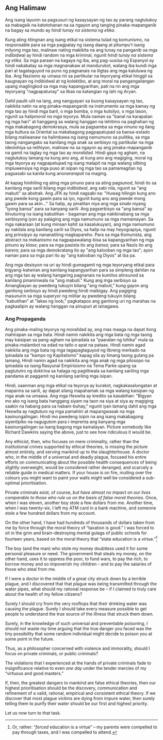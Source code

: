## Ang Halimaw

Ang isang layunin sa pagsusuri ng kasaysayan ng tao ay parang nagtutukoy sa mabagsik na katotohanan na sa ngayon ang tanging pinaka-mapanganib na bagay sa mundo ay *hindi tunay na sistema ng etika*.

Kung ating titingnan ang isang etikal na sistema tulad ng komunismo, na responsable para sa mga pagpatay ng isang daang at pitumpu't isang milyong mga tao, malinaw nating makikita na ang tunay na panganib sa mga indibidwal ay hindi random na mga kriminal, ngunit *hindi tunay na sistema ng etika*. Sa mga paraan na kagaya ng iba, ang pag-uusisa ng Espanyol ay hindi nakabatay sa mga magnanakaw at mandurukot, walang iba kundi mga pari at tagataguyod na puno ng pagnanais na iligtas ang mga kaluluwa ng iba. Ang Nazismo ay umasa rin sa partikular na teyoryang etikal hinggil sa kaugnayan ng indibidwal at ng kolektibo, at ang moral na pangangailangan upang maglingkod sa mga may kapangyarihan, pati na rin ang mga teyoryang "nagpapatunay" sa likas na katangian ng lahi ng Aryan.

Dahil paulit-ulit na lang, ang nangyayari sa buong kasaysayan ng tao, nakikita natin na ang pinaka-mapanganib na instrumento sa mga kamay ng mga tao ay hindi mga baril, o mga bomba, o mga kutsilyo, o mga lason, ngunit sa halip*moral na mga teyorya*. Mula naman sa "banal na karapatan ng mga hari" at hanggang sa walang hanggan na lehitimo na paghahari ng mga makabagong demokrasya, mula sa pagsamba sa mga ninuno ng ilang mga kultura sa Oriental sa makabagong pagpapatupad sa bansa-estado bilang maliwanaw na halimbawa ng isang namumuno sa pulitika, sa mga taong nangangako sa kanilang mga anak sa serbisyo ng partikular na mga ideolohiya sa relihiyon, malinaw na sa ngayon ay ang pinaka-mapanganib na gamit na taglay ng mga tao ay *moralidad*. Hindi gaya ng agham, na nagtutukoy lamang na kung ano ang, at kung ano ang magiging, moral ng mga teyorya ay nagpapatupad ng isang malapit na mga walang silbing impluwensiya ng mga puso at isipan ng mga tao sa pamamagitan ng pagsasabi sa kanila kung ano*nararapat* na maging.

At kapag hinihiling ng ating mga pinuno para sa ating pagsunod, hindi ito sa kanilang mga sarili bilang *mga indibidwal*, ang sabi nila, ngunit sa "ang mabuti" sa abstrak. Ang JFK ay hindi nagsabi na: "Huwag hilingin kung ano ang pwede kong gawin para sa iyo, ngunit kung ano ang pwede mong gawin para sa akin..." Sa halip, ay pinalitan niya ang mga sinabi niyang "iyong bansa" para sa kanyang sarili. Ang pagserbisyo sa "ang bansa" ay itinuturing na isang kabutihan - bagaman ang mga nakikinabang sa mga serbisyong iyon ay palaging ang mga namumuno sa mga mamamayan. Sa mga nakaraan (at kung minsan kahit sa kasalukuyan), ang mga namumuno ay nakilala ang kanilang sarili sa Diyos, sa halip na may heyograpiya, ngunit ang prinsipyo ay nananatiling magkapareho. Para sa mga Komunista, ang abstract na mekanismo na nagpapawalang-bisa sa kapangyarihan ng mga pinuno ay *klase*; para sa mga pasista ito ang *bansa*; para sa Nazis ito ang *karera*; para sa mga demokratang ito ay "ang kalooban ng mga tao"; ayon naman para sa mga pari ito ay "ang kalooban ng Diyos" at iba pa.

Ang mga desisyon na uri ay hindi gumagamit ng mga teyoryang etikal para bigyang-katwiran ang kanilang kapangyarihan para sa simpleng dahilan na ang mga tao ay walang hangaring pagnanais na kumilos alinsunod sa kanilang pinaniniwala na "ang mabuti." Kung ang mga serbisyo sa Amangbayan ay pwedeng tukuyin bilang "ang mabuti," kung gayon ang ganitong serbisyo ay hindi pwedeng hindi maibigay. Ang pagiging masunurin sa mga superyor ng militar ay pwedeng tukuyin bilang "kabutihan" at "lakas ng loob," pagkatapos ang ganitong uri ng marahas na pagkaalipin ay walang hanggan na pinupuri at isinagawa.

### Ang Propaganda

Ang pinaka-maling teyorya ng moralidad ay, ang mas maaga na dapat itong mahirapan sa mga bata. Hindi namin nakikita ang mga bata ng mga taong may kaisipan sa pang-agham na ipinadala sa "paaralan ng lohika" mula sa pinaka-malambot na edad na tatlo o apat na pataas. Hindi namin agad nakikita ang mga bata ng mga tagapagtaguyod ng libreng merkado na ipinadala sa "kampo ng Kapitalismo" kapag sila ay limang taong gulang pa lamang. Hindi namin agad na nakikita ang mga anak ng mga pilosopo na ipinadala sa isang Rasyunal Empirisismo na Tema Parke upang sa pagtututro ng doktrina sa halaga ng pagtitiwala sa kanilang sariling mga pandama at paggamit ng kanilang sariling mga isipan.

Hindi, saanman ang mga etikal na teyorya ay kurakot, nagkakasalungatan at mapanira sa sarili, ay dapat silang mapahamak sa mga walang kaisipan ng mga anak na umaasa. Ang mga Heswita ay kredito sa kasabihan: "Bigyan mo ako ng isang bata hanggang siyam na taon na siya at siya ay magiging saakin na habang para sa habam-buhay," ngunit iyan lamang dahil ang mga Heswita ay nagtuturo ng mga pamahiin at mapangwasak na mga kasinungalingan. Hindi mo pwedeng isipin na ang isang makabagong siyentipiko na nagugutom para i-imprenta ang kanyang mga kasinungalingan sa isang bagong mga kamalayan. Picture somebody like Richard Dawkins saying the above, just to see how ridiculous it would be.

Any ethicist, then, who focuses on mere criminality, rather than the institutional crimes supported by ethical theories, is missing the picture almost entirely, and serving mankind up to the slaughterhouse. A doctor who, in the middle of a universal and deadly plague, focused his entire efforts on communicating about the possible health consequences of being slightly overweight, would be considered rather deranged, and scarcely a reliable guide in medical matters. If your house is on fire, mulling over the colours you might want to paint your walls might well be considered a sub-optimal prioritisation.

Private criminals exist, of course, *but have almost no impact on our lives comparable to those who rule us on the basis of false moral theories*. Once, when I was eleven, another boy stole a few dollars from me. Another time, when I was twenty-six, I left my ATM card in a bank machine, and someone stole a few hundred dollars from my account.

On the other hand, I have had hundreds of thousands of dollars taken from me by force through the moral theory of “taxation is good.” I was forced to sit in the grim and brain-destroying mental gulags of public schools for fourteen years, based on the moral theory that “state education is a virtue.”[^12]

The boy (and the man) who stole my money doubtless used it for some personal pleasure or need. The government that steals my money, on the other hand, uses it to oppress the poor, to fund wars, to pay the rich, to borrow money and so impoverish my children – and to pay the salaries of those who steal from me.

If I were a doctor in the middle of a great city struck down by a terrible plague, and I discovered that that plague was being transmitted through the water pipes, what should my rational response be – if I claimed to truly care about the health of my fellow citizens?

Surely I should cry from the very rooftops that their drinking water was causing the plague. Surely I should take every measure possible to get people to understand the true source of the illness that struck them down.

Surely, in the knowledge of such universal and preventable poisoning, I should not waste my time arguing that the true danger you faced was the tiny possibility that some random individual might decide to poison you at some point in the future.

Thus, as a philosopher concerned with violence and immorality, should I focus on private criminals, or public criminals?

The violations that I experienced at the hands of private criminals fade to insignificance relative to even *one day* under the tender mercies of my “virtuous and good masters.”

If, then, the greatest dangers to mankind are false ethical theories, then our highest prioritisation should be the discovery, communication and refinement of a valid, rational, empirical and consistent ethical theory. If we discover that most plague victims are dying from impure water, then surely telling them to purify their water should be our first and highest priority.

Let us now turn to that task.

[^12]: Or, rather: “*forced* education is a virtue” – my parents were compelled to pay through taxes, and I was compelled to attend.